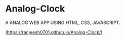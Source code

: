 # Analog-Clock
A ANALOG WEB APP USING HTML, CSS, JAVASCRIPT.

(https://ranjeesh0701.github.io/Analog-Clock/)
